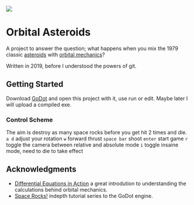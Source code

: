 ![](https://i.imgur.com/nJrX5bP.png)
# Orbital Asteroids

A project to answer the question; what happens when you mix the 1979 classic [asteroids](https://en.wikipedia.org/wiki/Asteroids_(video_game)) with [orbital mechanics](https://en.wikipedia.org/wiki/Orbital_mechanics)?

Written in 2019, before I understood the powers of git.

## Getting Started

Download [GoDot](https://godotengine.org/download) and open this project with it, use run or edit. Maybe later I will upload a compiled exe.

### Control Scheme

The aim is destroy as many space rocks before you get hit 2 times and die.
`a d` adjust your rotation
`w` forward thrust
`space bar` shoot
`enter` start game
`r` toggle the camera between relative and absolute mode
`i` toggle insaine mode, need to die to take effect


## Acknowledgments

  - [Differential Equations in Action](https://www.udacity.com/course/differential-equations-in-action--cs222) a great introdution to understanding the calculations behind orbital mechanics.
  - [Space Rocks!](https://www.youtube.com/watch?v=8NNgZpABmLE) indepth tutorial series to the GoDot engine.
